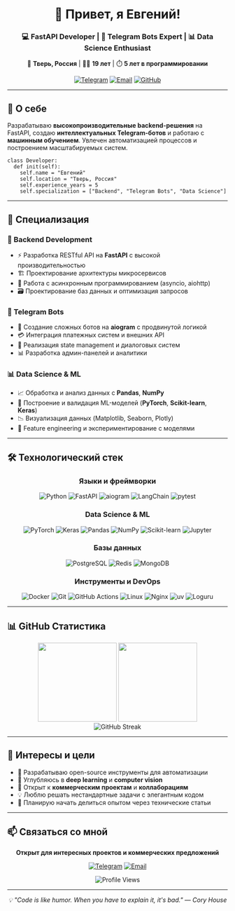<div align="center">

# 👋 Привет, я Евгений!

### 💻 FastAPI Developer | 🤖 Telegram Bots Expert | 📊 Data Science Enthusiast

📍 **Тверь, Россия** | 👨‍💻 **19 лет** | ⏱️ **5 лет в программировании**

[![Telegram](https://img.shields.io/badge/Telegram-2CA5E0?style=for-the-badge&logo=telegram&logoColor=white)](https://t.me/neuralguy)
[![Email](https://img.shields.io/badge/Email-D14836?style=for-the-badge&logo=gmail&logoColor=white)](mailto:neuralguyy@gmail.com)
[![GitHub](https://img.shields.io/badge/GitHub-100000?style=for-the-badge&logo=github&logoColor=white)](https://github.com/neuralguy)

</div>

---

## 🚀 О себе

Разрабатываю **высокопроизводительные backend-решения** на FastAPI, создаю **интеллектуальных Telegram-ботов** и работаю с **машинным обучением**. Увлечен автоматизацией процессов и построением масштабируемых систем.

```
class Developer:
  def init(self):
    self.name = "Евгений"
    self.location = "Тверь, Россия"
    self.experience_years = 5
    self.specialization = ["Backend", "Telegram Bots", "Data Science"]
```


---

## 💼 Специализация

### 🔧 Backend Development
- ⚡ Разработка RESTful API на **FastAPI** с высокой производительностью
- 🏗️ Проектирование архитектуры микросервисов
- 🔄 Работа с асинхронным программированием (asyncio, aiohttp)
- 🗃️ Проектирование баз данных и оптимизация запросов

### 🤖 Telegram Bots
- 🎯 Создание сложных ботов на **aiogram** с продвинутой логикой
- 💳 Интеграция платежных систем и внешних API
- 🧠 Реализация state management и диалоговых систем
- 📊 Разработка админ-панелей и аналитики

### 📊 Data Science & ML
- 📈 Обработка и анализ данных с **Pandas**, **NumPy**
- 🤖 Построение и валидация ML-моделей (**PyTorch**, **Scikit-learn**, **Keras**)
- 📉 Визуализация данных (Matplotlib, Seaborn, Plotly)
- 🧪 Feature engineering и экспериментирование с моделями

---

## 🛠️ Технологический стек

<div align="center">

### Языки и фреймворки
![Python](https://img.shields.io/badge/Python-3776AB?style=for-the-badge&logo=python&logoColor=white)
![FastAPI](https://img.shields.io/badge/FastAPI-009688?style=for-the-badge&logo=fastapi&logoColor=white)
![aiogram](https://img.shields.io/badge/aiogram-2CA5E0?style=for-the-badge&logo=telegram&logoColor=white)
![LangChain](https://img.shields.io/badge/LangChain-1C3C3C?style=for-the-badge&logo=langchain&logoColor=white)
![pytest](https://img.shields.io/badge/pytest-0A9EDC?style=for-the-badge&logo=pytest&logoColor=white)

### Data Science & ML
![PyTorch](https://img.shields.io/badge/PyTorch-EE4C2C?style=for-the-badge&logo=pytorch&logoColor=white)
![Keras](https://img.shields.io/badge/Keras-D00000?style=for-the-badge&logo=keras&logoColor=white)
![Pandas](https://img.shields.io/badge/Pandas-150458?style=for-the-badge&logo=pandas&logoColor=white)
![NumPy](https://img.shields.io/badge/NumPy-013243?style=for-the-badge&logo=numpy&logoColor=white)
![Scikit-learn](https://img.shields.io/badge/Scikit--learn-F7931E?style=for-the-badge&logo=scikitlearn&logoColor=white)
![Jupyter](https://img.shields.io/badge/Jupyter-F37626?style=for-the-badge&logo=jupyter&logoColor=white)

### Базы данных
![PostgreSQL](https://img.shields.io/badge/PostgreSQL-316192?style=for-the-badge&logo=postgresql&logoColor=white)
![Redis](https://img.shields.io/badge/Redis-DC382D?style=for-the-badge&logo=redis&logoColor=white)
![MongoDB](https://img.shields.io/badge/MongoDB-4EA94B?style=for-the-badge&logo=mongodb&logoColor=white)

### Инструменты и DevOps
![Docker](https://img.shields.io/badge/Docker-2496ED?style=for-the-badge&logo=docker&logoColor=white)
![Git](https://img.shields.io/badge/Git-F05032?style=for-the-badge&logo=git&logoColor=white)
![GitHub Actions](https://img.shields.io/badge/GitHub_Actions-2088FF?style=for-the-badge&logo=github-actions&logoColor=white)
![Linux](https://img.shields.io/badge/Linux-FCC624?style=for-the-badge&logo=linux&logoColor=black)
![Nginx](https://img.shields.io/badge/Nginx-009639?style=for-the-badge&logo=nginx&logoColor=white)
![uv](https://img.shields.io/badge/uv-DE5FE9?style=for-the-badge&logo=uv&logoColor=white)
![Loguru](https://img.shields.io/badge/Loguru-0C1E3E?style=for-the-badge&logo=python&logoColor=white)
</div>

---

## 📊 GitHub Статистика

<div align="center">
  <img height="180em" src="https://github-readme-stats.vercel.app/api?username=neuralguy&show_icons=true&theme=tokyonight&include_all_commits=true&count_private=true&hide_border=true"/>
  <img height="180em" src="https://github-readme-stats.vercel.app/api/top-langs/?username=neuralguy&layout=compact&langs_count=8&theme=tokyonight&hide_border=true"/>
</div>

<div align="center">
  <img src="https://github-readme-streak-stats.herokuapp.com/?user=neuralguy&theme=tokyonight&hide_border=true" alt="GitHub Streak"/>
</div>

---

## 🎯 Интересы и цели

- 🔭 Разрабатываю open-source инструменты для автоматизации
- 🌱 Углубляюсь в **deep learning** и **computer vision**
- 👯 Открыт к **коммерческим проектам** и **коллаборациям**
- 💡 Люблю решать нестандартные задачи с элегантным кодом
- 📝 Планирую начать делиться опытом через технические статьи

---

## 📫 Связаться со мной

<div align="center">

**Открыт для интересных проектов и коммерческих предложений**

[![Telegram](https://img.shields.io/badge/Telegram-@neuralguy-2CA5E0?style=for-the-badge&logo=telegram&logoColor=white)](https://t.me/neuralguy)
[![Email](https://img.shields.io/badge/Email-neuralguyy@gmail.com-D14836?style=for-the-badge&logo=gmail&logoColor=white)](mailto:neuralguyy@gmail.com)

![Profile Views](https://komarev.com/ghpvc/?username=neuralguy&color=blueviolet&style=flat-square&label=Просмотров+профиля)

</div>

---

<div align="center">
  <i>💡 "Code is like humor. When you have to explain it, it's bad." — Cory House</i>
</div>
